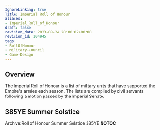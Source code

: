 ```yaml
---
IgnoreLinking: true
Title: Imperial Roll of Honour
aliases:
- Imperial_Roll_of_Honour
draft: false
revision_date: 2023-08-24 20:00:02+00:00
revision_id: 104945
tags:
- RollOfHonour
- Military-Council
- Game-Design
---
```


## Overview
The Imperial Roll of Honour is a list of military units that have supported the Empire's armies each season. The lists are compiled by civil servants following a motion passed by the Imperial Senate.
## 385YE Summer Solstice
Archive:Roll of Honour Summer Solstice 385YE
__NOTOC__